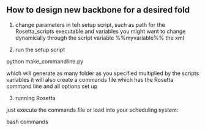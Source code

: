 ## How to design new backbone for a desired fold

1. change parameters in teh setup script, such as path for the Rosetta_scripts executable and 
	variables you might want to change dynamically through the script variable %%myvariable%% 
	the xml


2. run the setup script

python make_commandline.py

which will generate as many folder as you specified multiplied by the scripts variables
it will also create a commands file which has the Rosetta command line and all options set up

3. running Rosetta

just execute the commands file or load into your scheduling system:

bash commands
